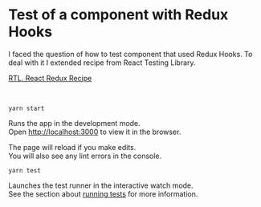 # Test of a component with Redux Hooks

I faced the question of how to test component that used Redux Hooks. To deal with it I extended recipe from React Testing Library.

[RTL. React Redux Recipe](https://testing-library.com/docs/example-react-redux)

<br />

`yarn start`

Runs the app in the development mode.<br />
Open [http://localhost:3000](http://localhost:3000) to view it in the browser.

The page will reload if you make edits.<br />
You will also see any lint errors in the console.

`yarn test`

Launches the test runner in the interactive watch mode.<br />
See the section about [running tests](https://facebook.github.io/create-react-app/docs/running-tests) for more information.
